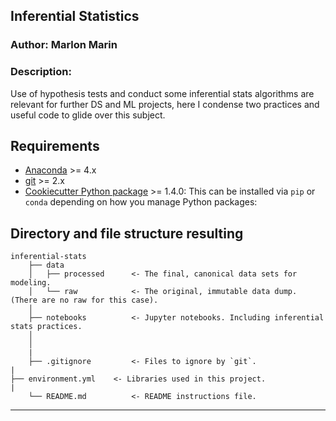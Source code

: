 ## **Inferential Statistics**

### Author: **Marlon Marin**

### Description: 
Use of hypothesis tests and conduct some inferential stats algorithms are relevant for further DS and ML projects,
here I condense two practices and useful code to glide over this subject.

## Requirements

- [Anaconda](https://www.anaconda.com/download/) >= 4.x
- [git](https://git-scm.com/) >= 2.x
- [Cookiecutter Python package](http://cookiecutter.readthedocs.org/en/latest/installation.html) >= 1.4.0:
    This can be installed via `pip` or `conda` depending on how you manage Python packages:


## Directory and file structure resulting

    inferential-stats
        ├── data
        │   ├── processed      <- The final, canonical data sets for modeling.
        │   └── raw            <- The original, immutable data dump. (There are no raw for this case).
        │
        ├── notebooks          <- Jupyter notebooks. Including inferential stats practices.
        │                         
        │                         
        |
        ├── .gitignore         <- Files to ignore by `git`.
	|
	├── environment.yml    <- Libraries used in this project.
	|
        └── README.md          <- README instructions file.

---
